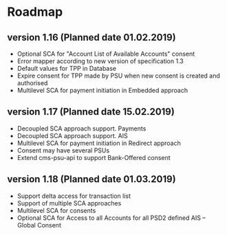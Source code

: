 # Roadmap

## version 1.16 (Planned date 01.02.2019)
- Optional SCA for "Account List of Available Accounts" consent
- Error mapper according to new version of specification 1.3
- Default values for TPP in Database
- Expire consent for TPP made by PSU when new consent is created and authorised
- Multilevel SCA for payment initiation in Embedded approach


## version 1.17 (Planned date 15.02.2019)
- Decoupled SCA approach support. Payments
- Decoupled SCA approach support. AIS
- Multilevel SCA for payment initiation in Redirect approach
- Consent may have several PSUs
- Extend cms-psu-api to support Bank-Offered consent


## version 1.18 (Planned date 01.03.2019)
- Support delta access for transaction list 
- Support of multiple SCA approaches
- Multilevel SCA for consents 
- Optional SCA for Access to all Accounts for all PSD2 defined AIS – Global Consent
